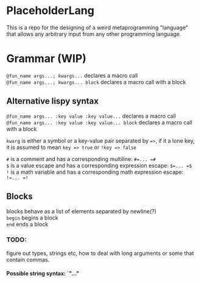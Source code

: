 # PlaceholderLang
This is a repo for the designing of a weird metaprogramming "language" that allows any arbitrary input from any other programming language.  

# Grammar (WIP)
`@fun_name args...; kwargs...` declares a macro call  
`@fun_name args...; kwargs... block` declares a macro call with a block  
## Alternative lispy syntax
`@fun_name args... :key value :key value...` declares a macro call  
`@fun_name args... :key value :key value... block` declares a macro call with a block  

`kwarg` is either a symbol or a key-value pair separated by `=>`, if it a lone key, it is assumed to mean `key => true` or `!key => false`

`#` is a comment and has a corresponding multiline: `#=... =#`  
`$` is a value escape and has a corresponding expression escape: `$=... =$`  
`!` is a math variable and has a corresponding math expression escape: `!=... =!` 

## Blocks
blocks behave as a list of elements separated by newline(?)  
`begin` begins a block  
`end` ends a block

### TODO:
figure out types, strings etc, how to deal with long arguments or some that contain commas.  
#### Possible string syntax: `"..."
